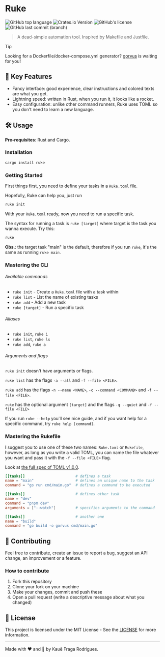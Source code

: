 # Ruke

![GitHub top language](https://img.shields.io/github/languages/top/kauefraga/ruke)
![Crates.io Version](https://img.shields.io/crates/v/ruke)
![GitHub's license](https://img.shields.io/github/license/kauefraga/ruke)
![GitHub last commit (branch)](https://img.shields.io/github/last-commit/kauefraga/ruke/main)

> A dead-simple automation tool. Inspired by Makefile and Justfile.

> [!TIP]
> Looking for a Dockerfile/docker-compose.yml generator? [gorvus](https://github.com/FelipeMCassiano/gorvus) is waiting for you!

## 🔑 Key Features

- Fancy interface: good experience, clear instructions and colored texts are what you get.
- Lightning speed: written in Rust, when you run it, it looks like a rocket.
- Easy configuration: unlike other command runners, Ruke uses TOML so you don't need to learn a new language.

## 🛠 Usage

**Pre-requisites**: Rust and Cargo.

### Installation

```bash
cargo install ruke
```

### Getting Started

First things first, you need to define your tasks in a `Ruke.toml` file.

Hopefully, Ruke can help you, just run

```bash
ruke init
```

With your `Ruke.toml` ready, now you need to run a specific task.

The syntax for running a task is `ruke [target]` where target is the task you wanna execute. Try this:

```bash
ruke
```

**Obs**.: the target task "main" is the default, therefore if you run `ruke`, it's the same as running `ruke main`.

### Mastering the CLI

###### Available commands

- `ruke init` - Create a `Ruke.toml` file with a task within
- `ruke list` - List the name of existing tasks
- `ruke add` - Add a new task
- `ruke [target]` - Run a specific task

###### Aliases

- `ruke init`, `ruke i`
- `ruke list`, `ruke ls`
- `ruke add`, `ruke a`

###### Arguments and flags

`ruke init` doesn't have arguments or flags.

`ruke list` has the flags `-a --all` and `-f --file <FILE>`.

`ruke add` has the flags `-n --name <NAME>`, `-c --command <COMMAND>` and `-f --file <FILE>`.

`ruke` has the optional argument `[target]` and the flags `-q --quiet` and `-f --file <FILE>`

If you run `ruke --help` you'll see nice guide, and if you want help for a specific command, try `ruke help [command]`.

### Mastering the Rukefile

I suggest you to use one of these two names: `Ruke.toml` or `Rukefile`, however, as long as you write a valid TOML, you can name the file whatever you want and pass it with the `-f --file <FILE>` flag.

Look at [the full spec of TOML v1.0.0](https://toml.io/en/v1.0.0).

```toml
[[tasks]]                       # defines a task
name = "main"                   # defines an unique name to the task
command = "go run cmd/main.go"  # defines a command to be executed

[[tasks]]                       # defines other task
name = "dev"
command = "pnpm dev"
arguments = ["--watch"]         # specifies arguments to the command

[[tasks]]                       # another one
name = "build"
command = "go build -o gorvus cmd/main.go"
```

## 💖 Contributing

Feel free to contribute, create an issue to report a bug, suggest an API change, an improvement or a feature.

### How to contribute

1. Fork this repository
2. Clone your fork on your machine
3. Make your changes, commit and push these
4. Open a pull request (write a descriptive message about what you changed)

## 📝 License

This project is licensed under the MIT License - See the [LICENSE](https://github.com/kauefraga/ruke/blob/main/LICENSE) for more information.

---

Made with ❤ and 🦀 by Kauê Fraga Rodrigues.
